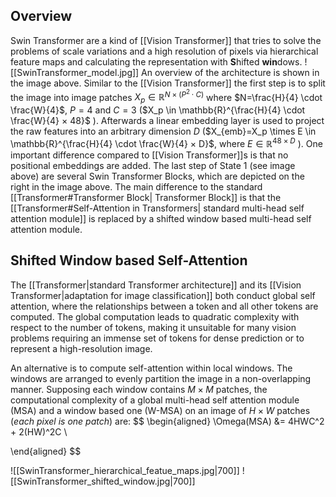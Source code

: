 ## Overview
Swin Transformer are a kind of [[Vision Transformer]]  that tries to solve the problems of scale variations and a high resolution of pixels via hierarchical feature maps and  calculating the representation with **S**hifted **win**dows.
![[SwinTransformer_model.jpg]]
An overview of the architecture is shown in the image above. Similar to the [[Vision Transformer]] the first step is to split the image into image patches $X_p \in \mathbb{R}^{N ×(P^2 \cdot C)}$ where $N=\frac{H}{4} \cdot \frac{W}{4}$, $P=4$ and $C=3$ ($X_p \in \mathbb{R}^{\frac{H}{4} \cdot \frac{W}{4} × 48}$ ). Afterwards a linear embedding layer is used to project the raw features into an arbitrary dimension $D$ ($X_{emb}=X_p \times E \in \mathbb{R}^{\frac{H}{4} \cdot \frac{W}{4} × D}$, where $E \in \mathbb{R}^{48 \times D}$ ). One important difference compared to [[Vision Transformer]]s is that no positional embeddings are added. The last step of State 1 (see image above) are several Swin Transformer Blocks, which are depicted on the right in the image above. The main difference to the standard [[Transformer#Transformer Block| Transformer Block]] is that the [[Transformer#Self-Attention in Transformers| standard multi-head self attention module]] is replaced by a shifted window based multi-head self attention module.

## Shifted Window based Self-Attention

The [[Transformer|standard Transformer architecture]] and its [[Vision Transformer|adaptation for image classification]] both conduct global self attention, where the relationships between a token and all other tokens are computed. The global computation leads to quadratic complexity with respect to the number of tokens, making it unsuitable for many vision problems requiring an immense set of tokens for dense prediction or to represent a high-resolution image.

An alternative is to compute self-attention within local windows. The windows are arranged to evenly partition the image in a non-overlapping manner. Supposing each window contains $M \times M$ patches, the computational complexity of a global multi-head self attention module (MSA) and a window based one (W-MSA) on an image of $H × W$ patches (*each pixel is one patch*) are:
$$
\begin{aligned}
\Omega(MSA) &= 4HWC^2 + 2(HW)^2C \\

\end{aligned}
$$


![[SwinTransformer_hierarchical_featue_maps.jpg|700]]
![[SwinTransformer_shifted_window.jpg|700]]